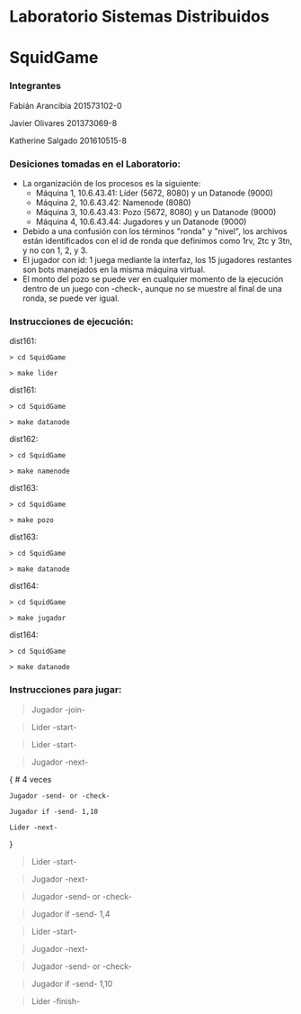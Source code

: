 # Laboratorio Sistemas Distribuidos
# SquidGame

### Integrantes
Fabián Arancibia 201573102-0

Javier Olivares 201373069-8

Katherine Salgado 201610515-8
	
### Desiciones tomadas en el Laboratorio:

- La organización de los procesos es la siguiente:
	- Máquina 1, 10.6.43.41: Líder (5672, 8080) y un Datanode (9000)
	- Máquina 2, 10.6.43.42: Namenode (8080)
	- Máquina 3, 10.6.43.43: Pozo (5672, 8080) y un Datanode (9000)
	- Máquina 4, 10.6.43.44: Jugadores y un Datanode (9000)
- Debido a una confusión con los términos "ronda" y "nivel", los archivos están identificados con el id de ronda que definimos como 1rv, 2tc y 3tn, y no con 1, 2, y 3.
- El jugador con id: 1 juega mediante la interfaz, los 15 jugadores restantes son bots manejados en la misma máquina virtual. 
- El monto del pozo se puede ver en cualquier momento de la ejecución dentro de un juego con -check-, aunque no se muestre al final de una ronda, se puede ver igual.

### Instrucciones de ejecución:

dist161:

	> cd SquidGame
	
	> make lider
dist161:

	> cd SquidGame
	
	> make datanode
dist162:

	> cd SquidGame
	
	> make namenode
dist163:

	> cd SquidGame
	
	> make pozo
dist163:

	> cd SquidGame
	
	> make datanode
dist164:

	> cd SquidGame
	
	> make jugador
dist164:

	> cd SquidGame
	
	> make datanode

### Instrucciones para jugar:

> Jugador -join-

> Lider -start-

> Lider -start-

> Jugador -next-

{ # 4 veces

	Jugador -send- or -check-
	
	Jugador if -send- 1,10
	
	Lider -next-
	
}

> Lider -start-

> Jugador -next-

> Jugador -send- or -check-

> Jugador if -send- 1,4

> Lider -start-

> Jugador -next-

> Jugador -send- or -check-

> Jugador if -send- 1,10

> Lider -finish-


